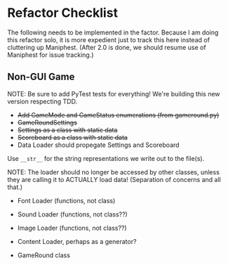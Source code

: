 # Refactor Checklist

The following needs to be implemented in the factor. Because I am
doing this refactor solo, it is more expedient just to track this
here instead of cluttering up Maniphest. (After 2.0 is done, we
should resume use of Maniphest for issue tracking.)

## Non-GUI Game

NOTE: Be sure to add PyTest tests for everything! We're building
this new version respecting TDD.

* ~~Add GameMode and GameStatus enumerations (from gameround.py)~~
* ~~GameRoundSettings~~
* ~~Settings as a class with static data~~
* ~~Scoreboard as a class with static data~~
* Data Loader should propegate Settings and Scoreboard

Use `__str__` for the string representations we write out
to the file(s).

NOTE: The loader should no longer be accessed by other classes,
unless they are calling it to ACTUALLY load data! (Separation
of concerns and all that.)

* Font Loader (functions, not class)

* Sound Loader (functions, not class??)

* Image Loader (functions, not class??)

* Content Loader, perhaps as a generator?

* GameRound class

